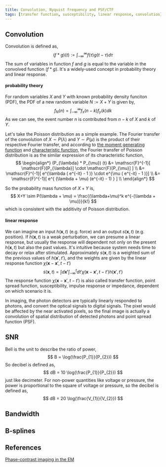 ```yaml
---
title: Convolution, Nyquist frequency and PSF/CTF
tags: [transfer function, susceptibility, linear response, convolution]
---
```


## Convolution ##

Convolution is defined as,
$$
(f*g)(t) := \int_{-\infty}^{\infty} f(\tau) g(t-\tau) d\tau
$$
The sum of variables in function $f$ and $g$ is equal to the variable in the convolved function $(f*g)$.
It's a widely-used concept in probability theory and linear response.

#### probability theory ####

For random variables $X$ and $Y$ with known probability density funciton (PDF), the PDF of a new random variable $N := X+Y$ is given by,
$$
f_{N}(n) = \int_{-\infty}^{\infty} f_{x}(n-k)f_{y}(k) dk 
$$
As we can see, the event number $n$ is contributed from $n-k$ of $X$ and $k$ of $Y$.

Let's take the Poisson distribution as a simple example. The Fourier transfer of the convolution of $X \sim P(\lambda)$ and $Y \sim P(\mu)$ is the product of their respective Fourier transfer, and according to [the moment generating function](https://psichen.github.io/2021/02/13/common-probability-mass-functions/) and [characteristic function](https://psichen.github.io/2021/02/11/generating-functions-of-probability-distribution/#characteristic-functions), the Fourier transfer of Poisson distribution is as the similar expression of its characteristic function,
$$
\begin{align*}
(P_{\lambda} * P_{\mu}) (t)
&=  \mathscr{F}^{-1}[ \mathscr{F}[P_{\lambda}] \cdot \mathscr{F}[P_{\mu}] ] \\
&=  \mathscr{F}^{-1}[ e^{\lambda ( e^{-it} - 1 )} \cdot e^{\mu ( e^{-it} - 1 )}] \\
&=  \mathscr{F}^{-1}[ e^{ (\lambda + \mu) (e^{-it} - 1) } ] \\
\end{align*}
$$

So the probability mass function of $X+Y$ is,
$$
X+Y \sim P(\lambda + \mu) = \frac{(\lambda+\mu)^k e^{-(\lambda + \mu)}}{k!}
$$
which is consistent with the additivity of Poisson distribution.

#### linear response ####

We can imagine an input $h(\mathbf{x},t)$ (e.g. force) and an output $s(\mathbf{x},t)$ (e.g. position). If $h(\mathbf{x},t)$ is a weak perturbation, we can presume a linear response, but usually the response will dependent not only on the present $h(\mathbf{x},t)$ but also the past values. It's intuitive because system needs time to decay or relax after stimulated. Approximately $s(\mathbf{x},t)$ is a weighted sum of the previous values of $h(\mathbf{x}',t')$, and the weights are given by the linear response function $\chi(\mathbf{x}-\mathbf{x}',t-t')$
$$
s(\mathbf{x}, t) = \int d\mathbf{x'} \int_{-\infty}^{t} dt' \chi(\mathbf{x} - \mathbf{x}', t-t') h(\mathbf{x}', t')
$$
The response function $\chi(\mathbf{x}-\mathbf{x}',t-t')$ is also called transfer function, point spread function, susceptibility, impulse response or impedance, dependent on which scenario it is.

In imaging, the photon detectors are typically linearly responded to photons, and convert the optical signals to digital signals. The pixel would be affected by the near activated pixels, so the final image is actually a convolution of spatial distribution of detected photons and point spread function (PSF).

## SNR ##
Bell is the unit to describe the ratio of power,
$$
B = \log(\frac{P_{1}}{P_{2}})
$$
So decibel is defined as,
$$
dB = 10 \log(\frac{P_{1}}{P_{2}})
$$
just like decimeter. For non-power quantities like voltage or pressure, the power is proportional to the square of voltage or pressure, so the decibel is defined as,
$$
dB = 20 \log(\frac{V_{1}}{V_{2}})
$$

## Bandwidth ##

## B-splines ##

## References ##

[Phase-contrast imaging in the EM](https://nccat.nysbc.org/wp-content/uploads/2020/03/2-Phase-contrast.pdf)

